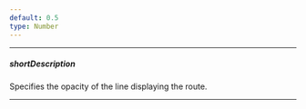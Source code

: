 ```yaml
---
default: 0.5
type: Number
---
```

---
##### shortDescription
Specifies the opacity of the line displaying the route.

---
